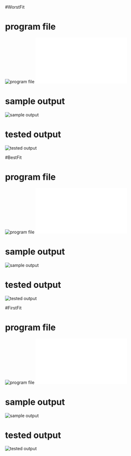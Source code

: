 #WorstFit
# program file
![program file](WorstFit_code_599.jpeg)
![program file](WorstFitFile.c)

# sample output
![sample output](WorstFit_IO_599.jpeg)

# tested output
![tested output](WorstFit_EO_599.jpeg)

#BestFit
# program file
![program file](BestFit_code_599.jpeg)
![program file](BestFitFile.c)

# sample output
![sample output](BestFit_IO_599.jpeg)

# tested output
![tested output](BestFit_EO_599.jpeg)

#FirstFit
# program file
![program file](FirstFit_code_599.jpeg)
![program file](FirstFitFile.c)

# sample output
![sample output](FirstFit_IO_599.jpeg)

# tested output
![tested output](FirstFit_EO_599.jpeg)
